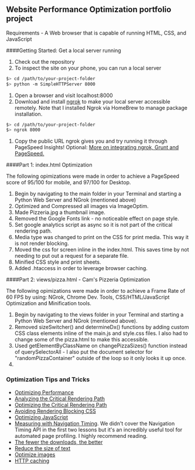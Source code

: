## Website Performance Optimization portfolio project

Requirements - A Web browser that is capable of running HTML, CSS, and JavaScript

####Getting Started: Get a local server running

1. Check out the repository
1. To inspect the site on your phone, you can run a local server

  ```bash
  $> cd /path/to/your-project-folder
  $> python -m SimpleHTTPServer 8000
  ```

1. Open a browser and visit localhost:8000
1. Download and install [ngrok](https://ngrok.com/) to make your local server accessible remotely.  Note that I installed Ngrok via HomeBrew to manage package installation.

  ``` bash
  $> cd /path/to/your-project-folder
  $> ngrok 8000
  ```

1. Copy the public URL ngrok gives you and try running it through PageSpeed Insights! Optional: [More on integrating ngrok, Grunt and PageSpeed.](http://www.jamescryer.com/2014/06/12/grunt-pagespeed-and-ngrok-locally-testing/)

####Part 1: index.html Optimization

The following opimizations were made in order to achieve a PageSpeed score of 95/100 for mobile, and 97/100 for Desktop.

1. Begin by navigating to the main folder in your Terminal and starting a Python Web Server and NGrok (mentioned above)
1. Optimized and Compressed all images via ImageOptim.
1. Made Pizzeria.jpg a thumbnail image.
1. Removed the Google Fonts link - no noticeable effect on page style.
1. Set google analytics script as async so it is not part of the critical rendering path.
1. Media type was changed to print on the CSS for print media. This way it is not render blocking.
1. Moved the css for screen inline in the index.html. This saves time by not needing to put out a request for a separate file.
1. Minified CSS style and print sheets.
1. Added .htaccess in order to leverage browser caching.

####Part 2: views/pizza.html - Cam's Pizzeria Optimization

The following opimizations were made in order to achieve a Frame Rate of 60 FPS by using: NGrok, Chrome Dev. Tools, CSS/HTML/JavaScript Optimization and Minification tools.

1. Begin by navigating to the views folder in your Terminal and starting a Python Web Server and NGrok (mentioned above).
1. Removed sizeSwitcher() and determineDx() functions by adding custom CSS class elements inline of the main.js and style.css files.  I also had to change some of the pizza.html to make this accessible.
1. Used getElementByClassName on changePizzaSizes() function instead of querySelectorAll - I also put the document selector for "randomPizzaContainer" outside of the loop so it only looks it up once.
1. 

### Optimization Tips and Tricks
* [Optimizing Performance](https://developers.google.com/web/fundamentals/performance/ "web performance")
* [Analyzing the Critical Rendering Path](https://developers.google.com/web/fundamentals/performance/critical-rendering-path/analyzing-crp.html "analyzing crp")
* [Optimizing the Critical Rendering Path](https://developers.google.com/web/fundamentals/performance/critical-rendering-path/optimizing-critical-rendering-path.html "optimize the crp!")
* [Avoiding Rendering Blocking CSS](https://developers.google.com/web/fundamentals/performance/critical-rendering-path/render-blocking-css.html "render blocking css")
* [Optimizing JavaScript](https://developers.google.com/web/fundamentals/performance/critical-rendering-path/adding-interactivity-with-javascript.html "javascript")
* [Measuring with Navigation Timing](https://developers.google.com/web/fundamentals/performance/critical-rendering-path/measure-crp.html "nav timing api"). We didn't cover the Navigation Timing API in the first two lessons but it's an incredibly useful tool for automated page profiling. I highly recommend reading.
* <a href="https://developers.google.com/web/fundamentals/performance/optimizing-content-efficiency/eliminate-downloads.html">The fewer the downloads, the better</a>
* <a href="https://developers.google.com/web/fundamentals/performance/optimizing-content-efficiency/optimize-encoding-and-transfer.html">Reduce the size of text</a>
* <a href="https://developers.google.com/web/fundamentals/performance/optimizing-content-efficiency/image-optimization.html">Optimize images</a>
* <a href="https://developers.google.com/web/fundamentals/performance/optimizing-content-efficiency/http-caching.html">HTTP caching</a>